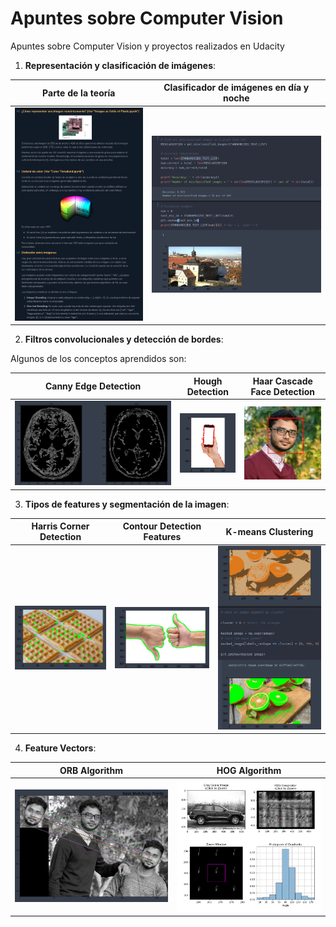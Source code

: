 # Apuntes sobre Computer Vision
Apuntes sobre Computer Vision y proyectos realizados en Udacity

1.  **Representación y clasificación de imágenes**:

   |                      Parte de la teoría                      |           Clasificador de imágenes en día y noche            |
   | :----------------------------------------------------------: | :----------------------------------------------------------: |
   | <img src="https://github.com/aaronespasa/computer-vision/blob/master/1.Image-Representation-Classification/Images/img_representation_classification-theory.png" style="zoom: 50%;" /> | <img src="https://github.com/aaronespasa/computer-vision/blob/master/1.Image-Representation-Classification/Images/day_night_image_classifier_output.png" style="zoom: 50%;" /> |


2. **Filtros convolucionales y detección de bordes**:

Algunos de los conceptos aprendidos son:

|              Canny Edge Detection      |   Hough Detection    | Haar Cascade Face Detection |
   | :----------------------------------------------------------: | :----------------------------------------------------------: | :----------------------------------------------------------: |
   | <img src="https://github.com/aaronespasa/computer-vision/blob/master/2.Convolutional-Filters-Edge-Detection/Images/canny-edge-detection-project.png" style="zoom: 50%;" /> | <img src="https://github.com/aaronespasa/computer-vision/blob/master/2.Convolutional-Filters-Edge-Detection/Images/hough-line-detection-project.png" style="zoom: 50%;" /> | <img src="https://github.com/aaronespasa/computer-vision/blob/master/2.Convolutional-Filters-Edge-Detection/Images/haar-cascade-face-detection-project.png" style="zoom: 50%;" /> |

3. **Tipos de features y segmentación de la imagen**:

|              Harris Corner Detection      |   Contour Detection Features    | K-means Clustering |
   | :----------------------------------------------------------: | :----------------------------------------------------------: | :----------------------------------------------------------: |
   | <img src="https://github.com/aaronespasa/computer-vision/blob/master/3.Feature-Types-Image-Segmentation/Images/harris-corner-detection-project.png" style="zoom: 50%;" /> | <img src="https://github.com/aaronespasa/computer-vision/blob/master/3.Feature-Types-Image-Segmentation/Images/contour-detection-project.png" style="zoom: 50%;" /> | <img src="https://github.com/aaronespasa/computer-vision/blob/master/3.Feature-Types-Image-Segmentation/Images/k-means-project.png" style="zoom: 50%;" /> |
   
 4.  **Feature Vectors**:

   |                      ORB Algorithm                      |           HOG Algorithm            |
   | :----------------------------------------------------------: | :----------------------------------------------------------: |
   | <img src="https://github.com/aaronespasa/computer-vision/blob/master/4.Feature-Vectors/Images/orb-project.png" style="zoom: 50%;" /> | <img src="https://github.com/aaronespasa/computer-vision/blob/master/4.Feature-Vectors/Images/hog-project.png" style="zoom: 50%;" /> |

